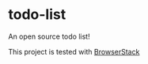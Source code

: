 # todo-list
An open source todo list!

This project is tested with [BrowserStack](https://www.browserstack.com/) 
